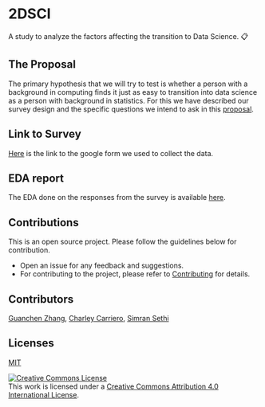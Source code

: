 # 2DSCI
A study to analyze the factors affecting the transition to Data Science. 📋

## The Proposal

The primary hypothesis that we will try to test is whether a person with a background in computing finds it just as easy to transition into data science as a person with background in statistics. For this we have described our survey design and the specific questions we intend to ask in this [proposal](https://github.ubc.ca/ubc-mds-2017/2DSCI/blob/master/proposal.md).


## Link to Survey

[Here](https://goo.gl/forms/tQxvDrJATuyJTiqF3) is the link to the google form we used to collect the data.

## EDA report

The EDA done on the responses from the survey is available [here](https://github.ubc.ca/ubc-mds-2017/2DSCI/blob/master/doc/eda.md).

## Contributions


This is an open source project. Please follow the guidelines below for contribution.

 - Open an issue for any feedback and suggestions.
 - For contributing to the project, please refer to [Contributing](https://github.ubc.ca/ubc-mds-2017/2DSCI/blob/master/CONTRIBUTING.md) for details.
 

## Contributors

[Guanchen Zhang](https://github.com/guanchenz),
[Charley Carriero](https://github.com/charcarr),
[Simran Sethi](https://github.com/simrnsethi)

## Licenses

[MIT](https://github.ubc.ca/ubc-mds-2017/2DSCI/blob/master/LICENSE.md)

<a rel="license" href="http://creativecommons.org/licenses/by/4.0/"><img alt="Creative Commons License" style="border-width:0" src="https://i.creativecommons.org/l/by/4.0/88x31.png" /></a><br />This work is licensed under a <a rel="license" href="http://creativecommons.org/licenses/by/4.0/">Creative Commons Attribution 4.0 International License</a>.
